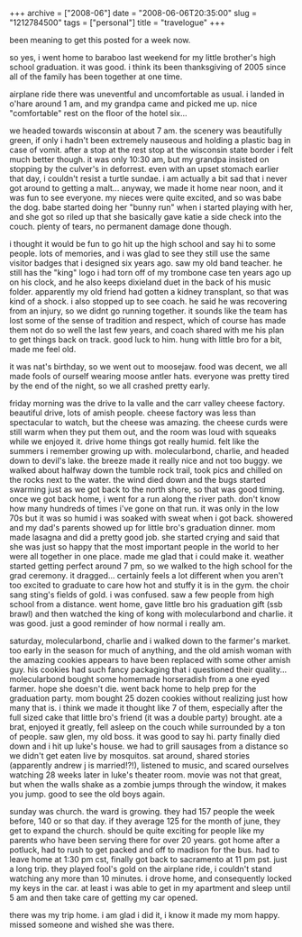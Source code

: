 +++
archive = ["2008-06"]
date = "2008-06-06T20:35:00"
slug = "1212784500"
tags = ["personal"]
title = "travelogue"
+++

been meaning to get this posted for a week now.

so yes, i went home to baraboo last weekend for my little brother's high
school graduation. it was good. i think its been thanksgiving of 2005
since all of the family has been together at one time.

airplane ride there was uneventful and uncomfortable as usual. i landed in
o'hare around 1 am, and my grandpa came and picked me up. nice
"comfortable" rest on the floor of the hotel six... 

we headed towards wisconsin at about 7 am. the scenery was beautifully
green, if only i hadn't been extremely nauseous and holding a plastic bag
in case of vomit. after a stop at the rest stop at the wisconsin state
border i felt much better though. it was only 10:30 am, but my grandpa
insisted on stopping by the culver's in deforrest. even with an upset
stomach earlier that day, i couldn't resist a turtle sundae. i am actually
a bit sad that i never got around to getting a malt... anyway, we made it
home near noon, and it was fun to see everyone. my nieces were quite
excited, and so was babe the dog. babe started doing her "bunny run" when
i started playing with her, and she got so riled up that she basically
gave katie a side check into the couch. plenty of tears, no permanent
damage done though.

i thought it would be fun to go hit up the high school and say hi to some
people. lots of memories, and i was glad to see they still use the same
visitor badges that i designed six years ago. saw my old band teacher. he
still has the "king" logo i had torn off of my trombone case ten years ago
up on his clock, and he also keeps dixieland duet in the back of his music
folder. apparently my old friend had gotten a kidney transplant, so that
was kind of a shock. i also stopped up to see coach. he said he was
recovering from an injury, so we didnt go running together. it sounds like
the team has lost some of the sense of tradition and respect, which of
course has made them not do so well the last few years, and coach shared
with me his plan to get things back on track. good luck to him. hung with
little bro for a bit, made me feel old.

it was nat's birthday, so we went out to moosejaw. food was decent, we all
made fools of ourself wearing moose antler hats. everyone was pretty tired
by the end of the night, so we all crashed pretty early.

friday morning was the drive to la valle and the carr valley cheese
factory. beautiful drive, lots of amish people. cheese factory was less
than spectacular to watch, but the cheese was amazing. the cheese curds
were still warm when they put them out, and the room was loud with squeaks
while we enjoyed it. drive home things got really humid. felt like the
summers i remember growing up with. molecularbond, charlie, and headed
down to devil's lake. the breeze made it really nice and not too buggy. we
walked about halfway down the tumble rock trail, took pics and chilled on
the rocks next to the water. the wind died down and the bugs started
swarming just as we got back to the north shore, so that was good timing.
once we got back home, i went for a run along the river path. don't know
how many hundreds of times i've gone on that run. it was only in the low
70s but it was so humid i was soaked with sweat when i got back. showered
and my dad's parents showed up for little bro's graduation dinner. mom
made lasagna and did a pretty good job. she started crying and said that
she was just so happy that the most important people in the world to her
were all together in one place. made me glad that i could make it. weather
started getting perfect around 7 pm, so we walked to the high school for
the grad ceremony. it dragged... certainly feels a lot different when you
aren't too excited to graduate to care how hot and stuffy it is in the
gym. the choir sang sting's fields of gold. i was confused. saw a few
people from high school from a distance. went home, gave little bro his
graduation gift (ssb brawl) and then watched the king of kong with
molecularbond and charlie. it was good. just a good reminder of how normal
i really am.

saturday, molecularbond, charlie and i walked down to the farmer's market.
too early in the season for much of anything, and the old amish woman with
the amazing cookies appears to have been replaced with some other amish
guy. his cookies had such fancy packaging that i questioned their
quality... molecularbond bought some homemade horseradish from a one eyed
farmer. hope she doesn't die. went back home to help prep for the
graduation party. mom bought 25 dozen cookies without realizing just how
many that is. i think we made it thought like 7 of them, especially after
the full sized cake that little bro's friend (it was a double party)
brought. ate a brat, enjoyed it greatly, fell asleep on the couch while
surrounded by a ton of people. saw glen, my old boss. it was good to say
hi. party finally died down and i hit up luke's house. we had to grill
sausages from a distance so we didn't get eaten live by mosquitos. sat
around, shared stories (apparently andrew j is married!?!), listened to
music, and scared ourselves watching 28 weeks later in luke's theater
room. movie was not that great, but when the walls shake as a zombie jumps
through the window, it makes you jump. good to see the old boys again.

sunday was church. the ward is growing. they had 157 people the week
before, 140 or so that day. if they average 125 for the month of june,
they get to expand the church. should be quite exciting for people like my
parents who have been serving there for over 20 years. got home after
a potluck, had to rush to get packed and off to madison for the bus. had
to leave home at 1:30 pm cst, finally got back to sacramento at 11 pm pst.
just a long trip. they played fool's gold on the airplane ride, i couldn't
stand watching any more than 10 minutes. i drove home, and consequently
locked my keys in the car. at least i was able to get in my apartment and
sleep until 5 am and then take care of getting my car opened.

there was my trip home. i am glad i did it, i know it made my mom happy.
missed someone and wished she was there.

